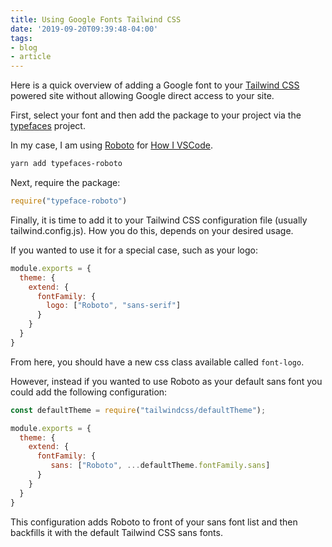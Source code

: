 ```yaml
---
title: Using Google Fonts Tailwind CSS
date: '2019-09-20T09:39:48-04:00'
tags:
- blog
- article
---
```


Here is a quick overview of adding a Google font to your [Tailwind CSS](https://tailwindcss.com) powered site without allowing Google direct access to your site.

First, select your font and then add the package to your project via the [typefaces](https://github.com/KyleAMathews/typefaces) project.

In my case, I am using [Roboto](https://fonts.google.com/specimen/Roboto) for [How I VSCode](https://howivscode.com).

```bash
yarn add typefaces-roboto
```

Next, require the package:

```js
require("typeface-roboto")
```

Finally, it is time to add it to your Tailwind CSS configuration file (usually tailwind.config.js). How you do this, depends on your desired usage.

If you wanted to use it for a special case, such as your logo:

```js
module.exports = {
  theme: {
    extend: {
      fontFamily: {
        logo: ["Roboto", "sans-serif"]
      }
    }
  }
}
```

From here, you should have a new css class available called `font-logo`.

However, instead if you wanted to use Roboto as your default sans font you could add the following configuration:

```js
const defaultTheme = require("tailwindcss/defaultTheme");

module.exports = {
  theme: {
    extend: {
      fontFamily: {
         sans: ["Roboto", ...defaultTheme.fontFamily.sans]
      }
    }
  }
}
```

This configuration adds Roboto to front of your sans font list and then backfills it with the default Tailwind CSS sans fonts.
